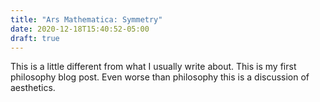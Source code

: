 ```yaml
---
title: "Ars Mathematica: Symmetry"
date: 2020-12-18T15:40:52-05:00
draft: true
---
```


This is a little different from what I usually write about. This is my first philosophy blog post. Even worse than philosophy this is a discussion of aesthetics.